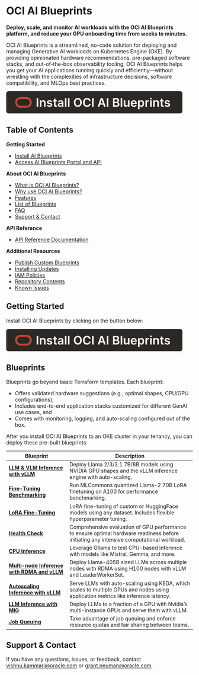 # OCI AI Blueprints

**Deploy, scale, and monitor AI workloads with the OCI AI Blueprints platform, and reduce your GPU onboarding time from weeks to minutes.**

OCI AI Blueprints is a streamlined, no-code solution for deploying and managing Generative AI workloads on Kubernetes Engine (OKE). By providing opinionated hardware recommendations, pre-packaged software stacks, and out-of-the-box observability tooling, OCI AI Blueprints helps you get your AI applications running quickly and efficiently—without wrestling with the complexities of infrastructure decisions, software compatibility, and MLOps best practices.

[![Install OCI AI Blueprints](https://raw.githubusercontent.com/oracle-quickstart/oci-ai-blueprints/refs/heads/main/docs/images/install.svg)](./GETTING_STARTED_README.md)

## Table of Contents

**Getting Started**

- [Install AI Blueprints](./GETTING_STARTED_README.md)
- [Access AI Blueprints Portal and API](docs/usage_guide.md)

**About OCI AI Blueprints**

- [What is OCI AI Blueprints?](docs/about.md)
- [Why use OCI AI Blueprints?](docs/about.md)
- [Features](docs/about.md)
- [List of Blueprints](#blueprints)
- [FAQ](docs/about.md)
- [Support & Contact](https://github.com/oracle-quickstart/oci-ai-blueprints/blob/vkammari/doc_improvements/docs/about/README.md#frequently-asked-questions-faq)

**API Reference**

- [API Reference Documentation](docs/api_documentation.md)

**Additional Resources**

- [Publish Custom Blueprints](./docs/custom_blueprints)
- [Installing Updates](docs/installing_new_updates.md)
- [IAM Policies](docs/iam_policies.md)
- [Repository Contents](docs/about.md)
- [Known Issues](docs/known_issues.md)

## Getting Started

Install OCI AI Blueprints by clicking on the button below:

[![Install OCI AI Blueprints](https://raw.githubusercontent.com/oracle-quickstart/oci-ai-blueprints/refs/heads/main/docs/images/install.svg)](./GETTING_STARTED_README.md)

## Blueprints

Blueprints go beyond basic Terraform templates. Each blueprint:

- Offers validated hardware suggestions (e.g., optimal shapes, CPU/GPU configurations),
- Includes end-to-end application stacks customized for different GenAI use cases, and
- Comes with monitoring, logging, and auto-scaling configured out of the box.

After you install OCI AI Blueprints to an OKE cluster in your tenancy, you can deploy these pre-built blueprints:

| Blueprint                                                                                     | Description                                                                                                                              |
| --------------------------------------------------------------------------------------------- | ---------------------------------------------------------------------------------------------------------------------------------------- |
| [**LLM & VLM Inference with vLLM**](docs/sample_blueprints/llm_inference_with_vllm/README.md) | Deploy Llama 2/3/3.1 7B/8B models using NVIDIA GPU shapes and the vLLM inference engine with auto-scaling.                               |
| [**Fine-Tuning Benchmarking**](./docs/sample_blueprints/lora-benchmarking)                    | Run MLCommons quantized Llama-2 70B LoRA finetuning on A100 for performance benchmarking.                                                |
| [**LoRA Fine-Tuning**](./docs/sample_blueprints/lora-fine-tuning)                             | LoRA fine-tuning of custom or HuggingFace models using any dataset. Includes flexible hyperparameter tuning.                             |
| [**Health Check**](./docs/sample_blueprints/gpu-health-check)                                 | Comprehensive evaluation of GPU performance to ensure optimal hardware readiness before initiating any intensive computational workload. |
| [**CPU Inference**](./docs/sample_blueprints/cpu-inference)                                   | Leverage Ollama to test CPU-based inference with models like Mistral, Gemma, and more.                                                   |
| [**Multi-node Inference with RDMA and vLLM**](./docs/sample_blueprints/multi-node-inference/) | Deploy Llama-405B sized LLMs across multiple nodes with RDMA using H100 nodes with vLLM and LeaderWorkerSet.                             |
| [**Autoscaling Inference with vLLM**](./docs/sample_blueprints/auto_scaling/)                 | Serve LLMs with auto-scaling using KEDA, which scales to multiple GPUs and nodes using application metrics like inference latency.       |
| [**LLM Inference with MIG**](./docs/sample_blueprints/mig_multi_instance_gpu/)                | Deploy LLMs to a fraction of a GPU with Nvidia’s multi-instance GPUs and serve them with vLLM.                                           |
| [**Job Queuing**](./docs/sample_blueprints/teams)                                             | Take advantage of job queuing and enforce resource quotas and fair sharing between teams.                                                |

## Support & Contact

If you have any questions, issues, or feedback, contact [vishnu.kammari@oracle.com](mailto:vishnu.kammari@oracle.com) or [grant.neuman@oracle.com](mailto:grant.neuman@oracle.com).
